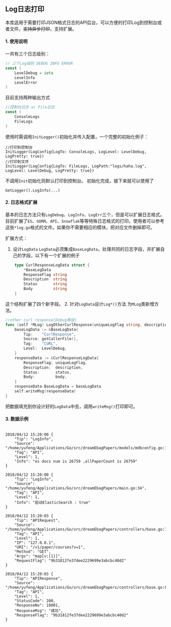 Log日志打印
-------

本库适用于需要打印JSON格式日志的API后台，可以方便的打印Log到控制台或者文件，~~支持异步打印~~，支持扩展。

#### 1. 使用说明

一共有三个日志级别：
```go
// 三个Log级别 DEBUG INFO ERROR
const (
	LevelDebug = iota
	LevelInfo
	LevelError
)
```
目前支持两种输出方式
```go
//控制台日志 or File日志
const (
	ConsoleLogs
	FileLogs
)
```
使用时需调用```InitLogger()```初始化并传入配置，一个完整的初始化例子：
```
//打印到控制台
InitLogger(LogConfig{LogTo: ConsoleLogs, LogLevel: LevelDebug, LogPretty: true})
//打印到文件
InitLogger(LogConfig{LogTo: FileLogs, LogPath:"logs/haha.log", LogLevel: LevelDebug, LogPretty: true})
```
不调用`Init`初始化则默认打印到控制台。
初始化完成，接下来就可以使用了
```
GetLogger().LogInfo(...)
```

#### 2. 日志格式扩展
基本的日志方法只有`LogDebug`、`LogInfo`、`LogErr`三个，但是可以扩展日志格式。
目前扩展了`ES`、`GORM`、`API`、`Snowflak`等等特殊日志格式的打印。使用者可以参考这些`*log.go`格式的文件。如果你不需要相应的模块，把对应文件删掉即可。

扩展方式：
1. 设计`LogData`
`LogData`必须集成`BaseLogData`，处理共同的日志字段，并扩展自己的字段，以下有一个扩展的例子
```go
    type CurlResponseLogData struct {
    	*BaseLogData
    	ResponseFlag string
    	Description  string
    	Status       string
    	Body         string
    }
```
这个结构扩展了四个新字段。
2. 针对`LogData`设计`Log*()`方法
为`MLog`类新增方法。
```go
//other curl response(Debug等级)
func (self *MLog) LogOtherCurlResponse(uniqueLogFlag string, description string, body string, status string) {
	baseLogData := &BaseLogData{
		Tip:    "CurlResponse",
		Source: getCallerFile(),
		Tag:    "CURL",
		Level:  LevelDebug,
	}
	responseData := &CurlResponseLogData{
		ResponseFlag: uniqueLogFlag,
		Description:  description,
		Status:       status,
		Body:         body,
	}
	responseData.BaseLogData = baseLogData
	self.writeMsg(responseData)
}
```
把数据填充到你设计好的`LogData`中去，调用`writeMsg()`打印即可。
#### 3. 数据示例

```

2018/04/12 15:20:00 {
    "Tip": "LogInfo",
    "Source": "/home/yufeng/Applications/Go/src/dreamEbagPapers/models/mdbconfig.go:191",
    "Tag": "API",
    "Level": 1,
    "Info": "es docs num is 26759 ,allPaperCount is 26759"
}

2018/04/12 15:20:00 {
    "Tip": "LogInfo",
    "Source": "/home/yufeng/Applications/Go/src/dreamEbagPapers/main.go:34",
    "Tag": "API",
    "Level": 1,
    "Info": "启动ElasticSearch : true"
}

2018/04/12 15:20:03 {
    "Tip": "APIRequest",
    "Source": "/home/yufeng/Applications/Go/src/dreamEbagPapers/controllers/base.go:76",
    "Tag": "API",
    "Level": 1,
    "IP": "127.0.0.1",
    "URI": "/v1/paper/courses?v=1",
    "Method": "GET",
    "Args": "map[v:[1]]",
    "RequestFlag": "9b31812fe37dee2229699e3abcbc40d2"
}

2018/04/12 15:20:03 {
    "Tip": "APIResponse",
    "Source": "/home/yufeng/Applications/Go/src/dreamEbagPapers/controllers/base.go:81",
    "Tag": "API",
    "Level": 1,
    "StatusCode": 200,
    "ResponseNo": 10001,
    "ResponseMsg": "成功",
    "ResponseFlag": "9b31812fe37dee2229699e3abcbc40d2"
}

```







